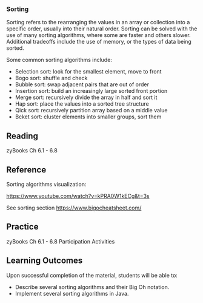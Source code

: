 
### Sorting

Sorting refers to the rearranging the values in an array or collection into a specific order, usually into their natural order.
Sorting can be solved with the use of many sorting algorithms, where some are faster and others slower.
Additional tradeoffs include the use of memory, or the types of data being sorted.

Some common sorting algorithms include:

* Selection sort: look for the smallest element, move to front
* Bogo sort: shuffle and check
* Bubble sort: swap adjacent pairs that are out of order
* Insertion sort: build an increasingly large sorted front portion
* Merge sort: recursively divide the array in half and sort it
* Hap sort: place the values into a sorted tree structure
* Qick sort: recursively partition array based on a middle value
* Bcket sort: cluster elements into smaller groups, sort them


## Reading

zyBooks Ch 6.1 - 6.8

## Reference

Sorting algorithms visualization:

https://www.youtube.com/watch?v=kPRA0W1kECg&t=3s

See sorting section
https://www.bigocheatsheet.com/

## Practice
zyBooks Ch 6.1 - 6.8 Participation Activities 
    
## Learning Outcomes
Upon successful completion of the material, students will be able to:

* Describe several sorting algorithms and their Big Oh notation.
* Implement several sorting algorithms in Java.

